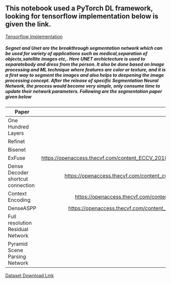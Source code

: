## This notebook used a PyTorch DL framework, looking for tensorflow implementation below is given the link.

[Tensorflow Implementation](https://github.com/GeorgeSeif)




##### Segnet and Unet are the breakthrough segmentation network which can be used for variety of applications such as medical,separation of objects,satellite images etc,. Here UNET archictecture is used to separatebody and dress from the person. It also be done based on Image processing and ML technique where features are color or texture, and it is a first way to segment the images and also helps to deepening the image processing concept. After the release of specific Segmentation Neural Network, the process would become very simple, only consume time to update their network parameters. Following are the segmentation paper given below

| Paper                             | Link                                                                                                             |
| --------------------------------  | ---------------------------------------------------------------------------------------------------------------: |
| One Hundred Layers                | https://arxiv.org/pdf/1611.09326.pdf                                                                             |
| Refinet                           | https://arxiv.org/pdf/1611.06612.pdf                                                                             |
| Bisenet                           | https://arxiv.org/pdf/1808.00897v1.pdf                                                                           |
| ExFuse                            | https://openaccess.thecvf.com/content_ECCV_2018/papers/Zhenli_Zhang_ExFuse_Enhancing_Feature_ECCV_2018_paper.pdf |
| Dense Decoder shortcut connection | https://openaccess.thecvf.com/content_cvpr_2018/papers/Bilinski_Dense_Decoder_Shortcut_CVPR_2018_paper.pdf       |
| Context Encoding                  | https://openaccess.thecvf.com/content_cvpr_2018/papers/Zhang_Context_Encoding_for_CVPR_2018_paper.pdf            |
| DenseASPP                         | https://openaccess.thecvf.com/content_cvpr_2018/papers/Yang_DenseASPP_for_Semantic_CVPR_2018_paper.pdf           |
| Full resolution Residual Network  | https://arxiv.org/pdf/1611.08323.pdf                                                                             |
| Pyramid Scene Parsing Network     | https://arxiv.org/pdf/1612.01105.pdf                                                                             |

[Dataset Download Link](https://www.kaggle.com/c/imaterialist-fashion-2019-FGVC6)
